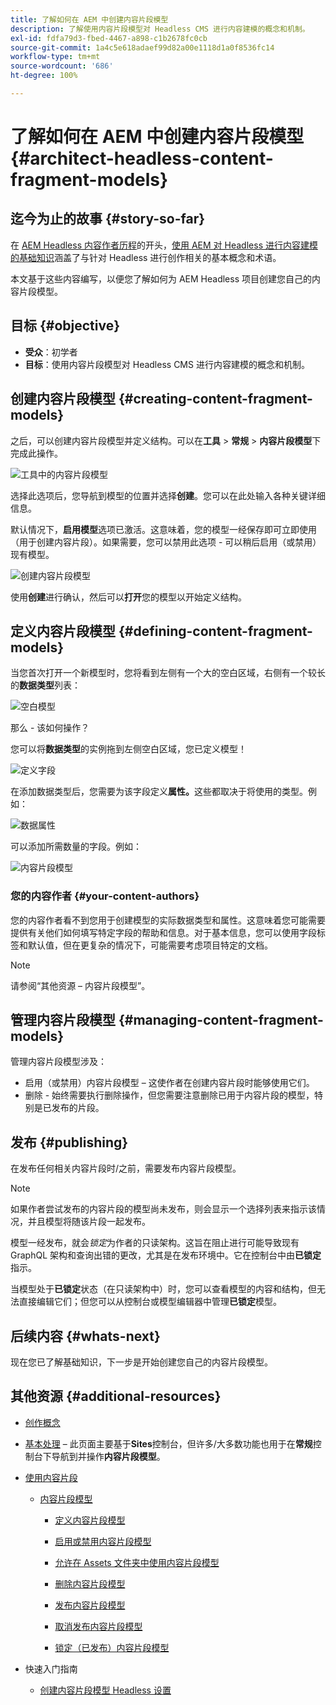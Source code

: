 ```yaml
---
title: 了解如何在 AEM 中创建内容片段模型
description: 了解使用内容片段模型对 Headless CMS 进行内容建模的概念和机制。
exl-id: fdfa79d3-fbed-4467-a898-c1b2678fc0cb
source-git-commit: 1a4c5e618adaef99d82a00e1118d1a0f8536fc14
workflow-type: tm+mt
source-wordcount: '686'
ht-degree: 100%

---
```


# 了解如何在 AEM 中创建内容片段模型 {#architect-headless-content-fragment-models}

## 迄今为止的故事 {#story-so-far}

在 [AEM Headless 内容作者历程](overview.md)的开头，[使用 AEM 对 Headless 进行内容建模的基础知识](basics.md)涵盖了与针对 Headless 进行创作相关的基本概念和术语。

本文基于这些内容编写，以便您了解如何为 AEM Headless 项目创建您自己的内容片段模型。

## 目标 {#objective}

* **受众**：初学者
* **目标**：使用内容片段模型对 Headless CMS 进行内容建模的概念和机制。

<!-- which persona does this? -->
<!-- and who allows the configuration on the folders? -->

<!--
## Enabling Content Fragment Models {#enabling-content-fragment-models}

At the very start you need to enable Content Fragment Models for your site, this is done in the Configuration Browser; under Tools > General > Configuration Browser. You can either select to configure the global entry, or create a configuration. For example:

![Define configuration](/help/sites-cloud/administering/content-fragments/assets/cfm-conf-01.png)

>[!NOTE]
>
>See Additional Resources - Content Fragments in the Configuration Browser
-->

## 创建内容片段模型 {#creating-content-fragment-models}

之后，可以创建内容片段模型并定义结构。可以在&#x200B;**工具** > **常规** > **内容片段模型**&#x200B;下完成此操作。

![工具中的内容片段模型](assets/cfm-tools.png)

选择此选项后，您导航到模型的位置并选择&#x200B;**创建**。您可以在此处输入各种关键详细信息。

默认情况下，**启用模型**&#x200B;选项已激活。这意味着，您的模型一经保存即可立即使用（用于创建内容片段）。如果需要，您可以禁用此选项 - 可以稍后启用（或禁用）现有模型。

![创建内容片段模型](/help/sites-cloud/administering/content-fragments/assets/cfm-models-02.png)

使用&#x200B;**创建**&#x200B;进行确认，然后可以&#x200B;**打开**&#x200B;您的模型以开始定义结构。

## 定义内容片段模型 {#defining-content-fragment-models}

当您首次打开一个新模型时，您将看到左侧有一个大的空白区域，右侧有一个较长的&#x200B;**数据类型**&#x200B;列表：

![空白模型](/help/sites-cloud/administering/content-fragments/assets/cfm-models-03.png)

那么 - 该如何操作？

您可以将&#x200B;**数据类型**&#x200B;的实例拖到左侧空白区域，您已定义模型！

![定义字段](/help/sites-cloud/administering/content-fragments/assets/cfm-models-04.png)

在添加数据类型后，您需要为该字段定义&#x200B;**属性。**&#x200B;这些都取决于将使用的类型。例如：

![数据属性](/help/sites-cloud/administering/content-fragments/assets/cfm-models-05.png)

可以添加所需数量的字段。例如：

![内容片段模型](/help/sites-cloud/administering/content-fragments/assets/cfm-models-07.png)

### 您的内容作者 {#your-content-authors}

您的内容作者看不到您用于创建模型的实际数据类型和属性。这意味着您可能需要提供有关他们如何填写特定字段的帮助和信息。对于基本信息，您可以使用字段标签和默认值，但在更复杂的情况下，可能需要考虑项目特定的文档。

>[!NOTE]
>
>请参阅“其他资源 – 内容片段模型”。

## 管理内容片段模型 {#managing-content-fragment-models}

<!-- needs more details -->

管理内容片段模型涉及：

* 启用（或禁用）内容片段模型 – 这使作者在创建内容片段时能够使用它们。
* 删除 - 始终需要执行删除操作，但您需要注意删除已用于内容片段的模型，特别是已发布的片段。

## 发布 {#publishing}

<!-- needs more details -->

在发布任何相关内容片段时/之前，需要发布内容片段模型。

>[!NOTE]
>
>如果作者尝试发布的内容片段的模型尚未发布，则会显示一个选择列表来指示该情况，并且模型将随该片段一起发布。

模型一经发布，就会&#x200B;*锁定*&#x200B;为作者的只读架构。这旨在阻止进行可能导致现有 GraphQL 架构和查询出错的更改，尤其是在发布环境中。它在控制台中由&#x200B;**已锁定**&#x200B;指示。

当模型处于&#x200B;**已锁定**&#x200B;状态（在只读架构中）时，您可以查看模型的内容和结构，但无法直接编辑它们；但您可以从控制台或模型编辑器中管理&#x200B;**已锁定**&#x200B;模型。

## 后续内容 {#whats-next}

现在您已了解基础知识，下一步是开始创建您自己的内容片段模型。

## 其他资源 {#additional-resources}

* [创作概念](/help/sites-cloud/authoring/author-publish.md)

* [基本处理](/help/sites-cloud/authoring/basic-handling.md) – 此页面主要基于&#x200B;**Sites**&#x200B;控制台，但许多/大多数功能也用于在&#x200B;**常规**&#x200B;控制台下导航到并操作&#x200B;**内容片段模型**。

* [使用内容片段](/help/sites-cloud/administering/content-fragments/overview.md)

   * [内容片段模型](/help/sites-cloud/administering/content-fragments/content-fragment-models.md)

      * [定义内容片段模型](/help/sites-cloud/administering/content-fragments/content-fragment-models.md#defining-your-content-fragment-model)

      * [启用或禁用内容片段模型](/help/sites-cloud/administering/content-fragments/content-fragment-models.md#enabling-disabling-a-content-fragment-model)

      * [允许在 Assets 文件夹中使用内容片段模型](/help/sites-cloud/administering/content-fragments/content-fragment-models.md#allowing-content-fragment-models-assets-folder)

      * [删除内容片段模型](/help/sites-cloud/administering/content-fragments/content-fragment-models.md#deleting-a-content-fragment-model)

      * [发布内容片段模型](/help/sites-cloud/administering/content-fragments/content-fragment-models.md#publishing-a-content-fragment-model)

      * [取消发布内容片段模型](/help/sites-cloud/administering/content-fragments/content-fragment-models.md#unpublishing-a-content-fragment-model)

      * [锁定（已发布）内容片段模型](/help/sites-cloud/administering/content-fragments/content-fragment-models.md#locked-published-content-fragment-models)

* 快速入门指南

   * [创建内容片段模型 Headless 设置](/help/headless/setup/create-content-model.md)
